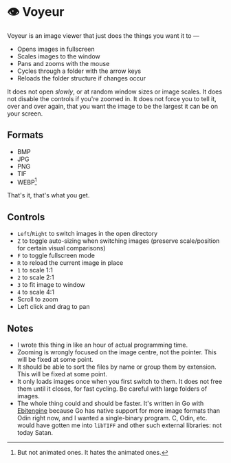 # 👁️ Voyeur

Voyeur is an image viewer that just does the things you want it to —

- Opens images in fullscreen
- Scales images to the window
- Pans and zooms with the mouse
- Cycles through a folder with the arrow keys
- Reloads the folder structure if changes occur

It does not open *slowly*, or at random window sizes or image scales. It does not disable the controls if you're zoomed in. It does not force you to tell it, over and over again, that you want the image to be the largest it can be on your screen.

## Formats

- BMP
- JPG
- PNG
- TIF
- WEBP[^1]

That's it, that's what you get.

## Controls

- `Left`/`Right` to switch images in the open directory
- `Z` to toggle auto-sizing when switching images (preserve scale/position for certain visual comparisons)
- `F` to toggle fullscreen mode
- `R` to reload the current image in place
- `1` to scale 1:1
- `2` to scale 2:1
- `3` to fit image to window
- `4` to scale 4:1
- Scroll to zoom
- Left click and drag to pan

## Notes

- I wrote this thing in like an hour of actual programming time.
- Zooming is wrongly focused on the image centre, not the pointer.  This will be fixed at some point.
- It should be able to sort the files by name or group them by extension. This will be fixed at some point.
- It only loads images once when you first switch to them.  It does not free them until it closes, for fast cycling.  Be careful with large folders of images.
- The whole thing could and should be faster.  It's written in Go with [Ebitengine](https://github.com/hajimehoshi/ebiten) because Go has native support for more image formats than Odin right now, and I wanted a single-binary program.  C, Odin, etc. would have gotten me into `libTIFF` and other such external libraries: not today Satan.

[^1]: But not animated ones.  It hates the animated ones.
